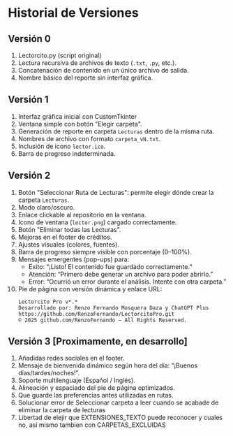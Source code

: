 # Historial de Versiones

## Versión 0
1.  Lectorcito.py (script original)
2.  Lectura recursiva de archivos de texto (`.txt`, `.py`, etc.).
3.  Concatenación de contenido en un único archivo de salida.
4.  Nombre básico del reporte sin interfaz gráfica.

## Versión 1
1. Interfaz gráfica inicial con CustomTkinter
2.  Ventana simple con botón "Elegir carpeta".
3.  Generación de reporte en carpeta `Lecturas` dentro de la misma ruta.
4.  Nombres de archivo con formato `carpeta_vN.txt`.
5.  Inclusión de icono `lector.ico`.
6.  Barra de progreso indeterminada.

## Versión 2
1. Botón "Seleccionar Ruta de Lecturas": permite elegir dónde crear la carpeta `Lecturas`.  
2. Modo claro/oscuro.  
3. Enlace clickable al repositorio en la ventana.  
4. Icono de ventana (`lector.png`) cargado correctamente.  
5. Botón "Eliminar todas las Lecturas".  
6. Mejoras en el footer de créditos.  
7. Ajustes visuales (colores, fuentes).  
8. Barra de progreso siempre visible con porcentaje (0–100%).  
9. Mensajes emergentes (pop-ups) para:
   - Éxito: “¡Listo! El contenido fue guardado correctamente.”
   - Atención: “Primero debe generar un archivo para poder abrirlo.”
   - Error: “Ocurrió un error durante el análisis. Intente con otra carpeta.”
10. Pie de página con versión dinámica y enlace URL:
    ```
    Lectorcito Pro v*.*  
    Desarrollado por: Renzo Fernando Mosquera Daza y ChatGPT Plus  
    https://github.com/RenzoFernando/LectorcitoPro.git  
    © 2025 github.com/RenzoFernando – All Rights Reserved.
    ```

## Versión 3 [Proximamente, en desarrollo]
1. Añadidas redes sociales en el footer.  
2. Mensaje de bienvenida dinámico según hora del día: “¡Buenos días/tardes/noches!”.  
3. Soporte multilenguaje (Español / Inglés).  
4. Alineación y espaciado del pie de página optimizados.
5. Que guarde las preferencias antes utilizadas en rutas.
6. Solucionar error de Seleccionar carpeta a leer cuando se acabade de eliminar la carpeta de lecturas
7. Libertad de elejir que EXTENSIONES_TEXTO puede reconocer y cuales no, asi mismo tambien con CARPETAS_EXCLUIDAS
